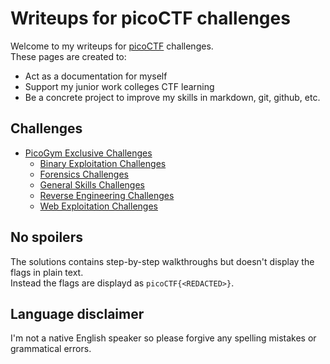 # Writeups for picoCTF challenges

Welcome to my writeups for [picoCTF](https://play.picoctf.org/login) challenges.  
These pages are created to:
* Act as a documentation for myself
* Support my junior work colleges CTF learning
* Be a concrete project to improve my skills in markdown, git, github, etc.

## Challenges
 
- [PicoGym Exclusive Challenges](picoGym_Exclusive/README.md)
  - [Binary Exploitation Challenges](picoGym_Exclusive/Binary_Exploitation/README.md)
  - [Forensics Challenges](picoGym_Exclusive/Forensics/README.md)
  - [General Skills Challenges](picoGym_Exclusive/General_Skills/README.md)
  - [Reverse Engineering Challenges](picoGym_Exclusive/Reverse_Engineering/README.md)
  - [Web Exploitation Challenges](picoGym_Exclusive/Web_Exploitation/README.md)

## No spoilers

The solutions contains step-by-step walkthroughs but doesn't display the flags in plain text.  
Instead the flags are displayd as `picoCTF{<REDACTED>}`.

## Language disclaimer

I'm not a native English speaker so please forgive any spelling mistakes or grammatical errors.
 
